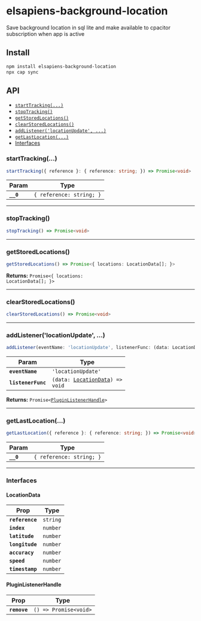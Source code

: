 # elsapiens-background-location

Save background location in sql lite and make available to cpacitor subscription when app is active

## Install

```bash
npm install elsapiens-background-location
npx cap sync
```

## API

<docgen-index>

* [`startTracking(...)`](#starttracking)
* [`stopTracking()`](#stoptracking)
* [`getStoredLocations()`](#getstoredlocations)
* [`clearStoredLocations()`](#clearstoredlocations)
* [`addListener('locationUpdate', ...)`](#addlistenerlocationupdate-)
* [`getLastLocation(...)`](#getlastlocation)
* [Interfaces](#interfaces)

</docgen-index>

<docgen-api>
<!--Update the source file JSDoc comments and rerun docgen to update the docs below-->

### startTracking(...)

```typescript
startTracking({ reference }: { reference: string; }) => Promise<void>
```

| Param     | Type                                |
| --------- | ----------------------------------- |
| **`__0`** | <code>{ reference: string; }</code> |

--------------------


### stopTracking()

```typescript
stopTracking() => Promise<void>
```

--------------------


### getStoredLocations()

```typescript
getStoredLocations() => Promise<{ locations: LocationData[]; }>
```

**Returns:** <code>Promise&lt;{ locations: LocationData[]; }&gt;</code>

--------------------


### clearStoredLocations()

```typescript
clearStoredLocations() => Promise<void>
```

--------------------


### addListener('locationUpdate', ...)

```typescript
addListener(eventName: 'locationUpdate', listenerFunc: (data: LocationData) => void) => Promise<PluginListenerHandle>
```

| Param              | Type                                                                     |
| ------------------ | ------------------------------------------------------------------------ |
| **`eventName`**    | <code>'locationUpdate'</code>                                            |
| **`listenerFunc`** | <code>(data: <a href="#locationdata">LocationData</a>) =&gt; void</code> |

**Returns:** <code>Promise&lt;<a href="#pluginlistenerhandle">PluginListenerHandle</a>&gt;</code>

--------------------


### getLastLocation(...)

```typescript
getLastLocation({ reference }: { reference: string; }) => Promise<void>
```

| Param     | Type                                |
| --------- | ----------------------------------- |
| **`__0`** | <code>{ reference: string; }</code> |

--------------------


### Interfaces


#### LocationData

| Prop            | Type                |
| --------------- | ------------------- |
| **`reference`** | <code>string</code> |
| **`index`**     | <code>number</code> |
| **`latitude`**  | <code>number</code> |
| **`longitude`** | <code>number</code> |
| **`accuracy`**  | <code>number</code> |
| **`speed`**     | <code>number</code> |
| **`timestamp`** | <code>number</code> |


#### PluginListenerHandle

| Prop         | Type                                      |
| ------------ | ----------------------------------------- |
| **`remove`** | <code>() =&gt; Promise&lt;void&gt;</code> |

</docgen-api>
